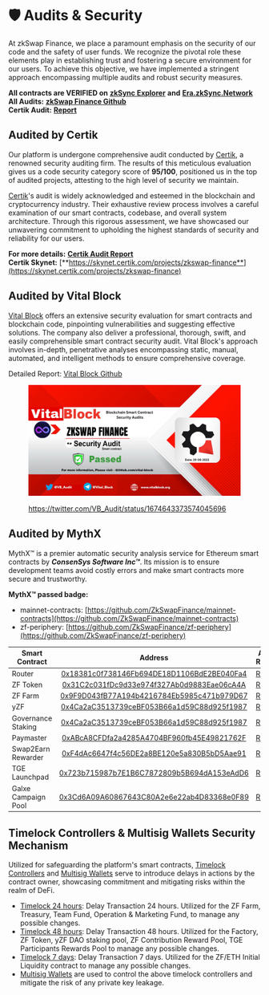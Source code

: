 # 🛡 Audits & Security

At zkSwap Finance, we place a paramount emphasis on the security of our code and the safety of user funds. We recognize the pivotal role these elements play in establishing trust and fostering a secure environment for our users. To achieve this objective, we have implemented a stringent approach encompassing multiple audits and robust security measures.

**All contracts are VERIFIED on** [**zkSync Explorer**](smart-contracts.md) **and** [**Era.zkSync.Network**](https://era.zksync.network/)\
**All Audits:** [**zkSwap Finance Github**](https://github.com/ZkSwapFinance/Audit-Reports)\
**Certik Audit:** [**Report**](https://github.com/ZkSwapFinance/Audit-Reports/blob/main/0\_\[Certik]\_zkSwap\_Finance\_Audit\_Report.pdf)

## Audited by Certik

Our platform is undergone comprehensive audit conducted by [Certik](https://www.certik.com/), a renowned security auditing firm. The results of this meticulous evaluation gives us a code security category score of **95/100**, positioned us in the top of audited projects, attesting to the high level of security we maintain.

[Certik](https://www.certik.com/)'s audit is widely acknowledged and esteemed in the blockchain and cryptocurrency industry. Their exhaustive review process involves a careful examination of our smart contracts, codebase, and overall system architecture. Through this rigorous assessment, we have showcased our unwavering commitment to upholding the highest standards of security and reliability for our users.

**For more details:** [**Certik Audit Report**](https://github.com/ZkSwapFinance/Audit-Reports/blob/main/0\_\[Certik]\_zkSwap\_Finance\_Audit\_Report.pdf)\
**Certik Skynet:** [**https://skynet.certik.com/projects/zkswap-finance**](https://skynet.certik.com/projects/zkswap-finance)

## Audited by Vital Block

[Vital Block](https://vitalblock.org/) offers an extensive security evaluation for smart contracts and blockchain code, pinpointing vulnerabilities and suggesting effective solutions. The company also deliver a professional, thorough, swift, and easily comprehensible smart contract security audit. Vital Block's approach involves in-depth, penetrative analyses encompassing static, manual, automated, and intelligent methods to ensure comprehensive coverage.

Detailed Report: [Vital Block Github](https://github.com/Vital-block/Smart-Contract-Audit/blob/main/ZKSWAP%20FINANCE%20AUDIT%20REPORT.pdf)

<figure><img src="../.gitbook/assets/image (42).png" alt="" width="563"><figcaption><p><a href="https://twitter.com/VB_Audit/status/1674643373574045696">https://twitter.com/VB_Audit/status/1674643373574045696</a></p></figcaption></figure>

## Audited by MythX

MythX™ is a premier automatic security analysis service for Ethereum smart contracts by _**ConsenSys Software Inc™**_. Its mission is to ensure development teams avoid costly errors and make smart contracts more secure and trustworthy.

**MythX™ passed badge:**&#x20;

* mainnet-contracts: [https://github.com/ZkSwapFinance/mainnet-contracts](https://github.com/ZkSwapFinance/mainnet-contracts)
* zf-periphery: [https://github.com/ZkSwapFinance/zf-periphery](https://github.com/ZkSwapFinance/zf-periphery)

| Smart Contract      |                                                                Address                                                               | Audit Report                                                                                                         |
| ------------------- | :----------------------------------------------------------------------------------------------------------------------------------: | -------------------------------------------------------------------------------------------------------------------- |
| Router              | [0x18381c0f738146Fb694DE18D1106BdE2BE040Fa4](https://explorer.zksync.io/address/0x18381c0f738146Fb694DE18D1106BdE2BE040Fa4#contract) | [Report](https://github.com/ZkSwapFinance/Audit-Reports/blob/main/2\_MythX\_DEX\_Full\_Report.pdf)                   |
| ZF Token            | [0x31C2c031fDc9d33e974f327Ab0d9883Eae06cA4A](https://explorer.zksync.io/address/0x31C2c031fDc9d33e974f327Ab0d9883Eae06cA4A#contract) | [Report](https://github.com/ZkSwapFinance/Audit-Reports/blob/main/4\_MythX\_Token\_Full\_Report.pdf)                 |
| ZF Farm             | [0x9F9D043fB77A194b4216784Eb5985c471b979D67](https://explorer.zksync.io/address/0x9F9D043fB77A194b4216784Eb5985c471b979D67#contract) | [Report](https://github.com/ZkSwapFinance/Audit-Reports/blob/main/5\_MythX\_Farm\_Full\_Report.pdf)                  |
| yZF                 | [0x4Ca2aC3513739ceBF053B66a1d59C88d925f1987](https://explorer.zksync.io/address/0x4Ca2aC3513739ceBF053B66a1d59C88d925f1987#contract) | [Report](https://github.com/ZkSwapFinance/Audit-Reports/blob/main/7\_MythX\_yZFToken\_Full\_Report.pdf)              |
| Governance Staking  | [0x4Ca2aC3513739ceBF053B66a1d59C88d925f1987](https://explorer.zksync.io/address/0x4Ca2aC3513739ceBF053B66a1d59C88d925f1987#contract) | [Report](https://github.com/ZkSwapFinance/Audit-Reports/blob/main/8\_MythX\_ZFGovernanceStaking\_Full\_Report.pdf)   |
| Paymaster           | [0xABcA8CFDfa2a4285A4704BF960fb45E49821762F](https://explorer.zksync.io/address/0xABcA8CFDfa2a4285A4704BF960fb45E49821762F#contract) | [Report](https://github.com/ZkSwapFinance/Audit-Reports/blob/main/10\_MythX\_ZFPaymaster\_Full\_Report.pdf)          |
| Swap2Earn Rewarder  | [0xF4dAc6647f4c56DE2a8BE120e5a830B5bD5Aae91](https://explorer.zksync.io/address/0xF4dAc6647f4c56DE2a8BE120e5a830B5bD5Aae91#contract) | [Report](https://github.com/ZkSwapFinance/Audit-Reports/blob/main/9\_MythX\_ZFSwap2EarnRewarder\_Full\_Report.pdf)   |
| TGE Launchpad       | [0x723b715987b7E1B6C7872809b5B694dA153eAdD6](https://explorer.zksync.io/address/0x723b715987b7E1B6C7872809b5B694dA153eAdD6#contract) | [Report](https://github.com/ZkSwapFinance/Audit-Reports/blob/main/4\_MythX\_Token\_Full\_Report.pdf)                 |
| Galxe Campaign Pool | [0x3Cd6A09A60867643C80A2e6e22ab4D83368e0F89](https://explorer.zksync.io/address/0x3Cd6A09A60867643C80A2e6e22ab4D83368e0F89#contract) | [Report](https://github.com/ZkSwapFinance/Audit-Reports/blob/main/6\_MythX\_Galxe\_Campaign\_Pool\_Full\_Report.pdf) |

## Timelock Controllers & Multisig Wallets Security Mechanism

Utilized for safeguarding the platform's smart contracts, [Timelock Controllers](https://docs.zkswap.finance/contracts-and-audits/smart-contracts) and [Multisig Wallets](https://docs.zkswap.finance/contracts-and-audits/multisig-wallets) serve to introduce delays in actions by the contract owner, showcasing commitment and mitigating risks within the realm of DeFi.

* [Timelock 24 hours](https://docs.zkswap.finance/contracts-and-audits/smart-contracts): Delay Transaction 24 hours. Utilized for the ZF Farm, Treasury, Team Fund, Operation & Marketing Fund, to manage any possible  changes.
* [Timelock 48 hours](https://docs.zkswap.finance/contracts-and-audits/smart-contracts): Delay Transaction 48 hours. Utilized for the Factory, ZF Token, yZF DAO staking pool, ZF Contribution Reward Pool, TGE Participants Rewards Pool to manage any possible changes.
* [Timelock 7 days](https://docs.zkswap.finance/contracts-and-audits/smart-contracts): Delay Transaction 7 days. Utilized for the ZF/ETH Initial Liquidity contract to manage any possible changes.
* [Multisig Wallets](https://docs.zkswap.finance/contracts-and-audits/multisig-wallets) are used to control the above timelock controllers and mitigate the risk of any private key leakage.
